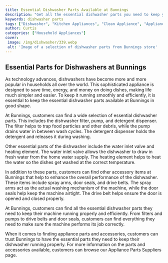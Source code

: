 ```yaml
---
title: Essential Dishwasher Parts Available at Bunnings
description: "Get all the essential dishwasher parts you need to keep your kitchen running smooth at Bunnings Find out which dishwasher parts you should be stocking up on to keep your kitchen appliance functioning"
keywords: dishwasher parts
tags: ["Dishwasher", "Kitchen Appliances", "Clean Appliance", "Appliance Parts"]
author: Curtis
categories: ["Household Appliances"]
cover: 
 image: /img/dishwasher/339.webp
 alt: 'Image of a selection of dishwasher parts from Bunnings store'
---
```

## Essential Parts for Dishwashers at Bunnings

As technology advances, dishwashers have become more and more popular in households all over the world. This sophisticated appliance is designed to save time, energy, and money on doing dishes, making life much simpler and easier. To keep it running smoothly and efficiently, it is essential to keep the essential dishwasher parts available at Bunnings in good shape. 

At Bunnings, customers can find a wide selection of essential dishwasher parts. This includes the dishwasher filter, pump, and detergent dispenser. The filter helps to trap food particles and other debris, while the pump drains water in between wash cycles. The detergent dispenser holds the detergent and releases it during washing. 

Other essential parts of the dishwasher include the water inlet valve and heating element. The water inlet valve allows the dishwasher to draw in fresh water from the home water supply. The heating element helps to heat the water so the dishes get washed at the correct temperature. 

In addition to these parts, customers can find other accessory items at Bunnings that help to enhance the overall performance of the dishwasher. These items include spray arms, door seals, and drive belts. The spray arms act as the actual washing mechanism of the machine, while the door seals help keep the machine airtight. The drive belt helps ensure the door is opened and closed properly. 

At Bunnings, customers can find all the essential dishwasher parts they need to keep their machine running properly and efficiently. From filters and pumps to drive belts and door seals, customers can find everything they need to make sure the machine performs its job correctly. 

When it comes to finding appliance parts and accessories, customers can trust Bunnings to have the essential parts they need to keep their dishwasher running properly. For more information on the parts and accessories available, customers can browse our Appliance Parts Suppliers page.
